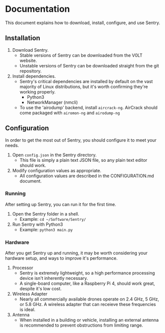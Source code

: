 # Documentation

This document explains how to download, install, configure, and use Sentry.


## Installation

1. Download Sentry.
    - Stable versions of Sentry can be downloaded from the V0LT website.
    - Unstable versions of Sentry can be downloaded straight from the git repository.
2. Install dependencies.
    - Sentry's critical dependencies are installed by default on the vast majority of Linux distributions, but it's worth confirming they're working properly.
        - Python3
        - NetworkManager (nmcli)
    - To use the 'airodump' backend, install `aircrack-ng`. AirCrack should come packaged with `airomon-ng` and `airodump-ng`


## Configuration

In order to get the most out of Sentry, you should configure it to meet your needs.

1. Open `config.json` in the Sentry directory.
    - This file is simply a plain text JSON file, so any plain text editor should work.
2. Modify configuration values as appropriate.
    - All configuration values are described in the CONFIGURATION.md document.


### Running

After setting up Sentry, you can run it for the first time.

1. Open the Sentry folder in a shell.
    - Example: `cd ~/Software/Sentry/`
2. Run Sentry with Python3
    - Example: `python3 main.py`


### Hardware

After you get Sentry up and running, it may be worth considering your hardware setup, and ways to improve it's performance.

1. Processor
    - Sentry is extremely lightweight, so a high performance processing device isn't inherently necessary.
    - A single-board computer, like a Raspberry Pi 4, should work great, despite it's low cost.
2. Wireless Adapter
    - Nearly all commercially available drones operate on 2.4 GHz, 5 GHz, or 5.8 GHz. A wireless adapter that can receieve these frequencies is ideal.
3. Antenna
    - When installed in a building or vehicle, installing an external antenna is recommended to prevent obstructions from limiting range.
